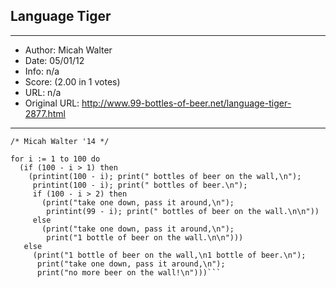 
## Language Tiger ##
---
- Author: Micah Walter
- Date: 05/01/12
- Info: n/a
- Score:  (2.00 in 1 votes)
- URL: n/a
- Original URL: http://www.99-bottles-of-beer.net/language-tiger-2877.html
---

```/* For fun in CS350 at Haverford College. */
/* Micah Walter '14 */

for i := 1 to 100 do
  (if (100 - i > 1) then
    (printint(100 - i); print(" bottles of beer on the wall,\n");
     printint(100 - i); print(" bottles of beer.\n");
     if (100 - i > 2) then
       (print("take one down, pass it around,\n");
        printint(99 - i); print(" bottles of beer on the wall.\n\n"))
     else
       (print("take one down, pass it around,\n");
        print("1 bottle of beer on the wall.\n\n")))
   else
     (print("1 bottle of beer on the wall,\n1 bottle of beer.\n");
      print("take one down, pass it around,\n");
      print("no more beer on the wall!\n")))```